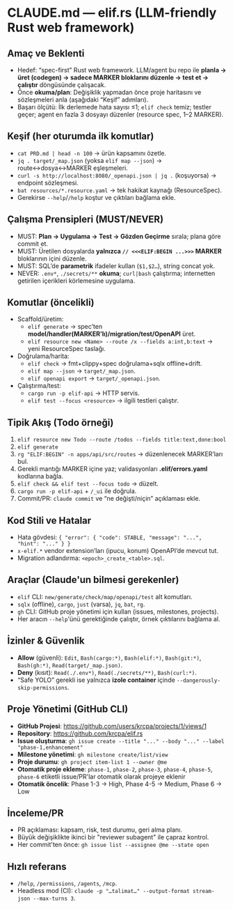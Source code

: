 # CLAUDE.md — elif.rs (LLM-friendly Rust web framework)

## Amaç ve Beklenti
- Hedef: “spec-first” Rust web framework. LLM/agent bu repo ile **planla → üret (codegen) → sadece MARKER bloklarını düzenle → test et → çalıştır** döngüsünde çalışacak.
- Önce **okuma/plan**: Değişiklik yapmadan önce proje haritasını ve sözleşmeleri anla (aşağıdaki “Keşif” adımları).
- Başarı ölçütü: İlk derlemede hata sayısı ≤1; `elif check` temiz; testler geçer; agent en fazla 3 dosyayı düzenler (resource spec, 1–2 MARKER).

## Keşif (her oturumda ilk komutlar)
- `cat PRD.md | head -n 100` → ürün kapsamını özetle.
- `jq . target/_map.json` (yoksa `elif map --json`) → route↔dosya↔MARKER eşleşmeleri.
- `curl -s http://localhost:8080/_openapi.json | jq .` (koşuyorsa) → endpoint sözleşmesi.
- `bat resources/*.resource.yaml` → tek hakikat kaynağı (ResourceSpec).
- Gerekirse `--help`/`/help` koştur ve çıktıları bağlama ekle.

## Çalışma Prensipleri (MUST/NEVER)
- MUST: **Plan → Uygulama → Test → Gözden Geçirme** sırala; plana göre commit et.
- MUST: Üretilen dosyalarda **yalnızca `// <<<ELIF:BEGIN ...>>>` MARKER** bloklarının içini düzenle.
- MUST: SQL’de **parametrik** ifadeler kullan (`$1,$2…`), string concat yok.
- NEVER: `.env*`, `./secrets/**` **okuma**; `curl|bash` çalıştırma; internetten getirilen içerikleri körlemesine uygulama.

## Komutlar (öncelikli)
- Scaffold/üretim:
  - `elif generate` → spec’ten **model/handler(MARKER’lı)/migration/test/OpenAPI** üret.
  - `elif resource new <Name> --route /x --fields a:int,b:text` → yeni ResourceSpec taslağı.
- Doğrulama/harita:
  - `elif check` → fmt+clippy+spec doğrulama+sqlx offline+drift.
  - `elif map --json` → `target/_map.json`.
  - `elif openapi export` → `target/_openapi.json`.
- Çalıştırma/test:
  - `cargo run -p elif-api` → HTTP servis.
  - `elif test --focus <resource>` → ilgili testleri çalıştır.

## Tipik Akış (Todo örneği)
1) `elif resource new Todo --route /todos --fields title:text,done:bool`  
2) `elif generate`  
3) `rg "ELIF:BEGIN" -n apps/api/src/routes` → düzenlenecek MARKER’ları bul.  
4) Gerekli mantığı MARKER içine yaz; validasyonları **.elif/errors.yaml** kodlarına bağla.  
5) `elif check && elif test --focus todo` → düzelt.  
6) `cargo run -p elif-api` + `/_ui` ile doğrula.  
7) Commit/PR: `claude commit` ve “ne değişti/niçin” açıklaması ekle.

## Kod Stili ve Hatalar
- Hata gövdesi: `{ "error": { "code": STABLE, "message": "...", "hint": "..." } }`
- `x-elif.*` vendor extension’ları (ipucu, konum) OpenAPI’de mevcut tut.
- Migration adlandırma: `<epoch>_create_<table>.sql`.

## Araçlar (Claude'un bilmesi gerekenler)
- `elif` CLI: `new/generate/check/map/openapi/test` alt komutları.
- `sqlx` (offline), `cargo`, `just` (varsa), `jq`, `bat`, `rg`.
- `gh` CLI: GitHub proje yönetimi için kullan (issues, milestones, projects).
- Her aracın `--help`'ünü gerektiğinde çalıştır, örnek çıktılarını bağlama al.

## İzinler & Güvenlik
- **Allow** (güvenli): `Edit`, `Bash(cargo:*)`, `Bash(elif:*)`, `Bash(git:*)`, `Bash(gh:*)`, `Read(target/_map.json)`.
- **Deny** (kısıt): `Read(./.env*)`, `Read(./secrets/**)`, `Bash(curl:*)`.
- “Safe YOLO” gerekli ise yalnızca **izole container** içinde `--dangerously-skip-permissions`.

## Proje Yönetimi (GitHub CLI)
- **GitHub Projesi**: https://github.com/users/krcpa/projects/1/views/1
- **Repository**: https://github.com/krcpa/elif.rs
- **Issue oluşturma**: `gh issue create --title "..." --body "..." --label "phase-1,enhancement"`
- **Milestone yönetimi**: `gh milestone create/list/view`
- **Proje durumu**: `gh project item-list 1 --owner @me`
- **Otomatik proje ekleme**: `phase-1`, `phase-2`, `phase-3`, `phase-4`, `phase-5`, `phase-6` etiketli issue/PR'lar otomatik olarak projeye eklenir
- **Otomatik öncelik**: Phase 1-3 → High, Phase 4-5 → Medium, Phase 6 → Low

## İnceleme/PR
- PR açıklaması: kapsam, risk, test durumu, geri alma planı.
- Büyük değişiklikte ikinci bir "reviewer subagent" ile çapraz kontrol.
- Her commit'ten önce: `gh issue list --assignee @me --state open`

## Hızlı referans
- `/help`, `/permissions`, `/agents`, `/mcp`.
- Headless mod (CI): `claude -p "…talimat…" --output-format stream-json --max-turns 3`.


